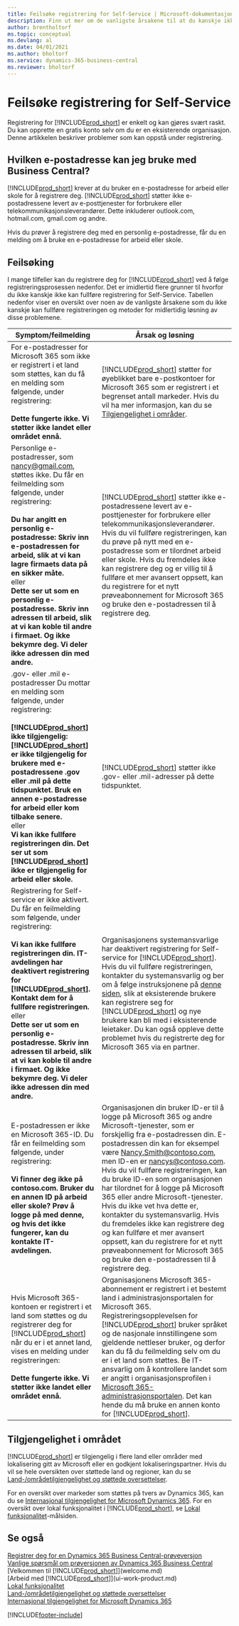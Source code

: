 ```yaml
---
title: Feilsøke registrering for Self-Service | Microsoft-dokumentasjon
description: Finn ut mer om de vanligste årsakene til at du kanskje ikke kan fullføre registreringen for Business Central og hvordan du kan løse dem.
author: brentholtorf
ms.topic: conceptual
ms.devlang: al
ms.date: 04/01/2021
ms.author: bholtorf
ms.service: dynamics-365-business-central
ms.reviewer: bholtorf
---
```

# <a name="troubleshooting-self-service-sign-up"></a>Feilsøke registrering for Self-Service
Registrering for [!INCLUDE[prod_short](includes/prod_short.md)] er enkelt og kan gjøres svært raskt. Du kan opprette en gratis konto selv om du er en eksisterende organisasjon. Denne artikkelen beskriver problemer som kan oppstå under registrering.

## <a name="what-email-address-can-i-use-with-business-central"></a>Hvilken e-postadresse kan jeg bruke med Business Central?
[!INCLUDE[prod_short](includes/prod_short.md)] krever at du bruker en e-postadresse for arbeid eller skole for å registrere deg. [!INCLUDE[prod_short](includes/prod_short.md)] støtter ikke e-postadressene levert av e-posttjenester for forbrukere eller telekommunikasjonsleverandører. Dette inkluderer outlook.com, hotmail.com, gmail.com og andre.

Hvis du prøver å registrere deg med en personlig e-postadresse, får du en melding om å bruke en e-postadresse for arbeid eller skole.

## <a name="troubleshooting"></a>Feilsøking
I mange tilfeller kan du registrere deg for [!INCLUDE[prod_short](includes/prod_short.md)] ved å følge registreringsprosessen nedenfor. Det er imidlertid flere grunner til hvorfor du ikke kanskje ikke kan fullføre registrering for Self-Service. Tabellen nedenfor viser en oversikt over noen av de vanligste årsakene som du ikke kanskje kan fullføre registreringen og metoder for midlertidig løsning av disse problemene.

| Symptom/feilmelding | Årsak og løsning |
| --------------------- | -------------------- |
| For e-postadresser for Microsoft 365 som ikke er registrert i et land som støttes, kan du få en melding som følgende, under registrering:<br /><br />**Dette fungerte ikke. Vi støtter ikke landet eller området ennå.** |[!INCLUDE[prod_short](includes/prod_short.md)] støtter for øyeblikket bare e-postkontoer for Microsoft 365 som er registrert i et begrenset antall markeder. Hvis du vil ha mer informasjon, kan du se [Tilgjengelighet i områder](#regional-availability). |
| Personlige e-postadresser, som nancy@gmail.com, støttes ikke. Du får en feilmelding som følgende, under registrering:<br /><br />**Du har angitt en personlig e-postadresse: Skriv inn e-postadressen for arbeid, slik at vi kan lagre firmaets data på en sikker måte.**<br> eller <br> **Dette ser ut som en personlig e-postadresse. Skriv inn adressen til arbeid, slik at vi kan koble til andre i firmaet. Og ikke bekymre deg. Vi deler ikke adressen din med andre.** |[!INCLUDE[prod_short](includes/prod_short.md)] støtter ikke e-postadressene levert av e-posttjenester for forbrukere eller telekommunikasjonsleverandører. Hvis du vil fullføre registreringen, kan du prøve på nytt med en e-postadresse som er tilordnet arbeid eller skole. Hvis du fremdeles ikke kan registrere deg og er villig til å fullføre et mer avansert oppsett, kan du registrere for et nytt prøveabonnement for Microsoft 365 og bruke den e-postadressen til å registrere deg. |
| .gov- eller .mil e-postadresser Du mottar en melding som følgende, under registrering:<br /><br />**[!INCLUDE[prod_short](includes/prod_short.md)] ikke tilgjengelig: [!INCLUDE[prod_short](includes/prod_short.md)] er ikke tilgjengelig for brukere med e-postadressene .gov eller .mil på dette tidspunktet. Bruk en annen e-postadresse for arbeid eller kom tilbake senere.** <br>eller <br>**Vi kan ikke fullføre registreringen din. Det ser ut som [!INCLUDE[prod_short](includes/prod_short.md)] ikke er tilgjengelig for arbeid eller skole.** |[!INCLUDE[prod_short](includes/prod_short.md)] støtter ikke .gov- eller .mil-adresser på dette tidspunktet. |
| Registrering for Self-service er ikke aktivert. Du får en feilmelding som følgende, under registrering:<br /><br />**Vi kan ikke fullføre registreringen din. IT-avdelingen har deaktivert registrering for [!INCLUDE[prod_short](includes/prod_short.md)]. Kontakt dem for å fullføre registreringen.** <br>eller <br> **Dette ser ut som en personlig e-postadresse. Skriv inn adressen til arbeid, slik at vi kan koble til andre i firmaet. Og ikke bekymre deg. Vi deler ikke adressen din med andre.** |Organisasjonens systemansvarlige har deaktivert registrering for Self-service for [!INCLUDE[prod_short](includes/prod_short.md)]. Hvis du vil fullføre registreringen, kontakter du systemansvarlig og ber om å følge instruksjonene på [denne siden](/dynamics365/business-central/dev-itpro/developer/devenv-business-central-manage-selfservice-signups), slik at eksisterende brukere kan registrere seg for [!INCLUDE[prod_short](includes/prod_short.md)] og nye brukere kan bli med i eksisterende leietaker. Du kan også oppleve dette problemet hvis du registrerte deg for Microsoft 365 via en partner. |
| E-postadressen er ikke en Microsoft 365-ID. Du får en feilmelding som følgende, under registrering:<br /><br />**Vi finner deg ikke på contoso.com. Bruker du en annen ID på arbeid eller skole? Prøv å logge på med denne, og hvis det ikke fungerer, kan du kontakte IT-avdelingen.** |Organisasjonen din bruker ID-er til å logge på Microsoft 365 og andre Microsoft-tjenester, som er forskjellig fra e-postadressen din. E-postadressen din kan for eksempel være Nancy.Smith@contoso.com, men ID-en er nancys@contoso.com. Hvis du vil fullføre registreringen, kan du bruke ID-en som organisasjonen har tilordnet for å logge på Microsoft 365 eller andre Microsoft-tjenester. Hvis du ikke vet hva dette er, kontakter du systemansvarlig. Hvis du fremdeles ikke kan registrere deg og kan fullføre et mer avansert oppsett, kan du registrere for et nytt prøveabonnement for Microsoft 365 og bruke den e-postadressen til å registrere deg. |
| Hvis Microsoft 365-kontoen er registrert i et land som støttes og du registrerer deg for [!INCLUDE[prod_short](includes/prod_short.md)] når du er i et annet land, vises en melding under registreringen:<br /><br />**Dette fungerte ikke. Vi støtter ikke landet eller området ennå.**| Organisasjonens Microsoft 365-abonnement er registrert i et bestemt land i administrasjonsportalen for Microsoft 365. Registreringsopplevelsen for [!INCLUDE[prod_short](includes/prod_short.md)] bruker språket og de nasjonale innstillingene som gjeldende nettleser bruker, og derfor kan du få du feilmelding selv om du er i et land som støttes. Be IT-ansvarlig om å kontrollere landet som er angitt i organisasjonsprofilen i [Microsoft 365-administrasjonsportalen](https://portal.office.com/adminportal/home#/companyprofile). Det kan hende du må bruke en annen konto for [!INCLUDE[prod_short](includes/prod_short.md)].|

## <a name="regional-availability"></a>Tilgjengelighet i området

[!INCLUDE[prod_short](includes/prod_short.md)] er tilgjengelig i flere land eller områder med lokalisering gitt av Microsoft eller en godkjent lokaliseringspartner. Hvis du vil se hele oversikten over støttede land og regioner, kan du se [Land-/områdetilgjengelighet og støttede oversettelser](/dynamics365/business-central/dev-itpro/compliance/apptest-countries-and-translations?toc=/dynamics365/business-central/toc.json).  

For en oversikt over markeder som støttes på tvers av Dynamics 365, kan du se [Internasjonal tilgjengelighet for Microsoft Dynamics 365](/dynamics365/get-started/availability). For en oversikt over lokal funksjonalitet i [!INCLUDE[prod_short](includes/prod_short.md)], se [Lokal funksjonalitet](about-localization.md)-målsiden.  

## <a name="see-also"></a>Se også

[Registrer deg for en Dynamics 365 Business Central-prøveversjon](trial-signup.md)  
[Vanlige spørsmål om prøversjonen av Dynamics 365 Business Central](trial-faq.md)  
[Velkommen til [!INCLUDE[prod_short](includes/prod_long.md)]](welcome.md)  
[Arbeid med [!INCLUDE[prod_short](includes/prod_short.md)]](ui-work-product.md)  
[Lokal funksjonalitet](about-localization.md)  
[Land-/områdetilgjengelighet og støttede oversettelser](/dynamics365/business-central/dev-itpro/compliance/apptest-countries-and-translations?toc=/dynamics365/business-central/toc.json)  
[Internasjonal tilgjengelighet for Microsoft Dynamics 365](/dynamics365/get-started/availability)  


[!INCLUDE[footer-include](includes/footer-banner.md)]
